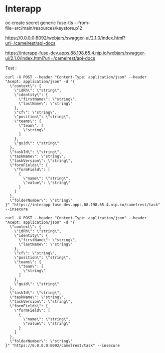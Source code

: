 # Interapp

oc create secret generic fuse-tls --from-file=src/main/resources/keystore.p12

https://0.0.0.0:8092/webjars/swagger-ui/2.1.0/index.html?url=/camelrest/api-docs 

https://interapp-fuse-dev.apps.88.198.65.4.nip.io/webjars/swagger-ui/2.1.0/index.html?url=/camelrest/api-docs 

Test : 

```
curl -X POST --header "Content-Type: application/json" --header "Acept: application/json" -d "{
  \"context\": {
    \"idRh\": \"string\",
    \"identity\": {
      \"firstName\": \"string\",
      \"lastName\": \"string\"
    },
    \"cf\": \"string\",
    \"position\": \"string\",
    \"teams\": {
      \"team\": [
        \"string\"
      ]
    },
    \"guid\": \"string\"
  },
  \"taskId\": \"string\",
  \"taskName\": \"string\",
  \"taskVersion\": \"string\",
  \"formFields\": {
    \"formField\": [
      {
        \"name\": \"string\",
        \"value\": \"string\"
      }
    ]
  },
  \"folderNumber\": \"string\"
}" "https://interapp-fuse-dev.apps.88.198.65.4.nip.io/camelrest/task" --insecure
```

```
curl -X POST --header "Content-Type: application/json" --header "Acept: application/json" -d "{
  \"context\": {
    \"idRh\": \"string\",
    \"identity\": {
      \"firstName\": \"string\",
      \"lastName\": \"string\"
    },
    \"cf\": \"string\",
    \"position\": \"string\",
    \"teams\": {
      \"team\": [
        \"string\"
      ]
    },
    \"guid\": \"string\"
  },
  \"taskId\": \"string\",
  \"taskName\": \"string\",
  \"taskVersion\": \"string\",
  \"formFields\": {
    \"formField\": [
      {
        \"name\": \"string\",
        \"value\": \"string\"
      }
    ]
  },
  \"folderNumber\": \"string\"
}" "https://0.0.0.0:8092/camelrest/task" --insecure
```
